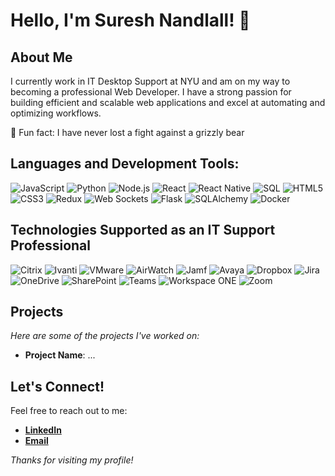 # Hello, I'm Suresh Nandlall! 👋

## About Me
I currently work in IT Desktop Support at NYU and am on my way to becoming a professional Web Developer. I have a strong passion for building efficient and scalable web applications and excel at automating and optimizing workflows.

🎲 Fun fact: I have never lost a fight against a grizzly bear


## Languages and Development Tools:

![JavaScript](https://img.shields.io/badge/JavaScript-F7DF1E?style=flat&logo=javascript&logoColor=black)
![Python](https://img.shields.io/badge/Python-3776AB?style=flat&logo=python&logoColor=white)
![Node.js](https://img.shields.io/badge/Node.js-339933?style=flat&logo=nodedotjs&logoColor=white)
![React](https://img.shields.io/badge/React-20232A?style=flat&logo=react&logoColor=61DAFB)
![React Native](https://img.shields.io/badge/React-Native-20232A?style=flat&logo=react&logoColor=61DAFB)
![SQL](https://img.shields.io/badge/SQL-4479A1?style=flat&logo=postgresql&logoColor=white)
![HTML5](https://img.shields.io/badge/HTML5-E34F26?style=flat&logo=html5&logoColor=white)
![CSS3](https://img.shields.io/badge/CSS3-1572B6?style=flat&logo=css3&logoColor=white)
![Redux](https://img.shields.io/badge/Redux-764ABC?style=flat&logo=redux&logoColor=white)
![Web Sockets](https://img.shields.io/badge/WebSockets-0099FF?style=flat&logo=socketdotio&logoColor=white)
![Flask](https://img.shields.io/badge/Flask-000000?style=flat&logo=flask&logoColor=white)
![SQLAlchemy](https://img.shields.io/badge/SQLAlchemy-CF4647?style=flat&logo=sqlalchemy&logoColor=white)
![Docker](https://img.shields.io/badge/Docker-2496ED?style=flat&logo=docker&logoColor=white)

## Technologies Supported as an IT Support Professional
![Citrix](https://img.shields.io/badge/Citrix-002B5C?style=flat&logo=citrix&logoColor=white)
![Ivanti](https://img.shields.io/badge/Ivanti-FF4814?style=flat&logo=ivanti&logoColor=white)
![VMware](https://img.shields.io/badge/VMware-607078?style=flat&logo=vmware&logoColor=white)
![AirWatch](https://img.shields.io/badge/AirWatch-007ACC?style=flat&logo=airwatch&logoColor=white)
![Jamf](https://img.shields.io/badge/Jamf-111111?style=flat&logo=jamf&logoColor=white)
![Avaya](https://img.shields.io/badge/Avaya-F01E28?style=flat&logo=avaya&logoColor=white)
![Dropbox](https://img.shields.io/badge/Dropbox-0061FF?style=flat&logo=dropbox&logoColor=white)
![Jira](https://img.shields.io/badge/Jira-0052CC?style=flat&logo=jira-software&logoColor=white)
![OneDrive](https://img.shields.io/badge/OneDrive-0078D4?style=flat&logo=microsoftonedrive&logoColor=white)
![SharePoint](https://img.shields.io/badge/SharePoint-0078D4?style=flat&logo=microsoftsharepoint&logoColor=white)
![Teams](https://img.shields.io/badge/Teams-6264A7?style=flat&logo=microsoftteams&logoColor=white)
![Workspace ONE](https://img.shields.io/badge/Workspace_ONE-FF5B00?style=flat&logo=vmware&logoColor=white)
![Zoom](https://img.shields.io/badge/Zoom-2D8CFF?style=flat&logo=zoom&logoColor=white)


## Projects
*Here are some of the projects I've worked on:*
- **Project Name**: ...
  
## Let's Connect!
Feel free to reach out to me:
- **[LinkedIn](https://www.linkedin.com/in/suresh-nandlall/)**
- **[Email](mailto:suresh.nandlall@outlook.com)**

*Thanks for visiting my profile!*
